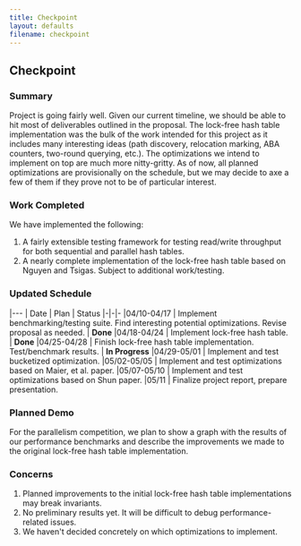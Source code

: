 ```yaml
---
title: Checkpoint
layout: defaults
filename: checkpoint
---
```


## Checkpoint

### Summary

Project is going fairly well. Given our current timeline, we should be able to hit most of deliverables outlined in the proposal. The lock-free hash table implementation was the bulk of the work intended for this project as it includes many interesting ideas (path discovery, relocation marking, ABA counters, two-round querying, etc.). The optimizations we intend to implement on top are much more nitty-gritty. As of now, all planned optimizations are provisionally on the schedule, but we may decide to axe a few of them if they prove not to be of particular interest.

### Work Completed

We have implemented the following:
1. A fairly extensible testing framework for testing read/write throughput for both sequential and parallel hash tables.
2. A nearly complete implementation of the lock-free hash table based on Nguyen and Tsigas. Subject to additional work/testing.

### Updated Schedule

|---
| Date | Plan | Status
|-|-|-
|04/10-04/17 | Implement benchmarking/testing suite. Find interesting potential optimizations. Revise proposal as needed. | **Done**
|04/18-04/24 | Implement lock-free hash table. | **Done**
|04/25-04/28 | Finish lock-free hash table implementation. Test/benchmark results. | **In Progress**
|04/29-05/01 | Implement and test bucketized optimization. 
|05/02-05/05 | Implement and test optimizations based on Maier, et al. paper. 
|05/07-05/10 | Implement and test optimizations based on Shun paper. 
|05/11       | Finalize project report, prepare presentation. 

### Planned Demo

For the parallelism competition, we plan to show a graph with the results of our performance benchmarks and describe the improvements we made to the original lock-free hash table implementation.

### Concerns

1. Planned improvements to the initial lock-free hash table implementations may break invariants.
2. No preliminary results yet. It will be difficult to debug performance-related issues.
3. We haven't decided concretely on which optimizations to implement.

